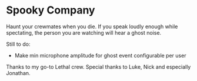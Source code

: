 
# Spooky Company
Haunt your crewmates when you die. If you speak loudly enough while spectating, the person you are watching will hear a ghost noise.

Still to do:
- Make min microphone amplitude for ghost event configurable per user

Thanks to my go-to Lethal crew.
Special thanks to Luke, Nick and especially Jonathan.